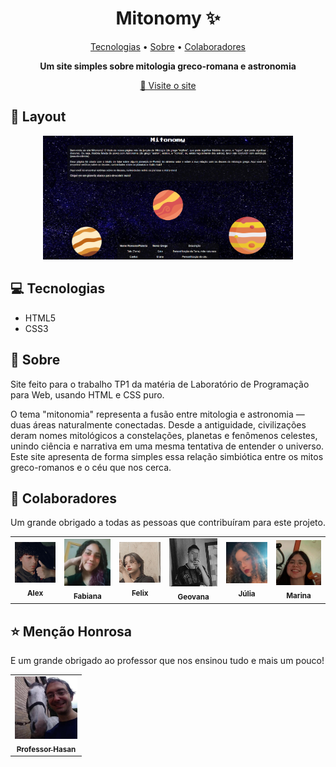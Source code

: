 <h1 align="center" style="font-weight: bold;">Mitonomy ✨</h1>

<p align="center">
 <a href="#tech">Tecnologias</a> • 
 <a href="#about">Sobre</a> • 
 <a href="#colab">Colaboradores</a>
</p>

<p align="center">
    <b>Um site simples sobre mitologia greco-romana e astronomia</b>
</p>

<p align="center">
     <a href="https://alexbeldam.github.io/mitonomy/">📱 Visite o site</a>
</p>

<h2 id="layout">🎨 Layout</h2>

<p align="center">
    <img src="imgs/pagina.png" alt="Imagem Exemplo" width="400px">
</p>

<h2 id="tech">💻 Tecnologias</h2>

- HTML5  
- CSS3

<h2 id="about">📌 Sobre</h2>

Site feito para o trabalho TP1 da matéria de Laboratório de Programação para Web, usando HTML e CSS puro.  

O tema "mitonomia" representa a fusão entre mitologia e astronomia — duas áreas naturalmente conectadas. Desde a antiguidade, civilizações deram nomes mitológicos a constelações, planetas e fenômenos celestes, unindo ciência e narrativa em uma mesma tentativa de entender o universo. Este site apresenta de forma simples essa relação simbiótica entre os mitos greco-romanos e o céu que nos cerca.

<h2 id="colab">🤝 Colaboradores</h2>

Um grande obrigado a todas as pessoas que contribuíram para este projeto.

<table>
  <tr>
    <td align="center">
      <a href="https://github.com/alexbeldam">
        <img src="imgs/lex.jpeg" width="100px;" alt="Foto do Alex"/><br>
        <sub><b>Alex</b></sub>
      </a>
    </td>
    <td align="center">
      <a href="https://github.com/FabiKelly">
        <img src="imgs/fabi.jpeg" width="100px;" alt="Foto da Fabiana"/><br>
        <sub><b>Fabiana</b></sub>
      </a>
    </td>
    <td align="center">
      <a href="https://github.com/Sugarylix">
        <img src="imgs/felix.jpeg" width="100px;" alt="Foto do Felix"/><br>
        <sub><b>Felix</b></sub>
      </a>
    </td>
    <td align="center">
      <a href="https://github.com/Geovanac5643">
        <img src="imgs/Geovana.jpeg" width="100px;" alt="Foto da Geovana"/><br>
        <sub><b>Geovana</b></sub>
      </a>
    </td>
    <td align="center">
      <a href="https://github.com/julia-sg">
        <img src="imgs/julia.jpeg" width="100px;" alt="Foto da Júlia"/><br>
        <sub><b>Júlia</b></sub>
      </a>
    </td>
    <td align="center">
      <a href="https://github.com/marina-lopes">
        <img src="imgs/marina.jpeg" width="100px;" alt="Foto da Marina"/><br>
        <sub><b>Marina</b></sub>
      </a>
    </td>
  </tr>
</table>

<h2 id="colab">⭐ Menção Honrosa</h2>

E um grande obrigado ao professor que nos ensinou tudo e mais um pouco!

<table>
  <tr>
    <td align="center">
      <a href="https://github.com/daniel-hasan">
        <img src="imgs/hasan.jpg" width="100px;" alt="Foto do Hasan"/><br>
        <sub><b>Professor Hasan</b></sub>
      </a>
    </td>
  </tr>
</table>
